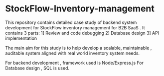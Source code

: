 # StockFlow-Inventory-management

This repository contains detailed case study of backend system development for StockFlow inventory management for B2B SaaS . 
It contains 3 parts: 
1] Review and code debugging
2] Database design 
3] API implementation

The main aim for this study is to help develop a scalable, maintainable , auditable system aligned with real world inventory system needs.

For backend development , framework used is Node/Express.js
For Database design , SQL is used.
